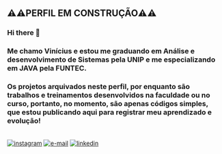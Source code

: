 ##  ⚠️⚠️PERFIL EM CONSTRUÇÃO⚠️⚠️

### Hi there 👋
### Me chamo Vinícius e estou me graduando em Análise e desenvolvimento de Sistemas pela UNIP e me especializando em JAVA pela FUNTEC.
### Os projetos arquivados neste perfil, por enquanto são trabalhos e treinamentos desenvolvidos na faculdade ou no curso, portanto, no momento, são apenas códigos simples, que estou publicando aqui para registrar meu aprendizado e evolução! 
<br>
<a href="
<br>
<div>
<a href="https://instagram.com/donderivini" target="_blank"><img src="https://img.shields.io/badge/-Instagram-%23E4405F?style=for-the-badge&logo=instagram&logoColor=white" alt="instagram"></a>
<a href = "mailto:donderivini@gmail.com"><img src="https://img.shields.io/badge/Gmail-D14836?style=for-the-badge&logo=gmail&logoColor=white" alt="e-mail"></a>
<a href="https://www.linkedin.com/in/vinicius-pereira-donderi-245557220/" target="_blank"><img src="https://img.shields.io/badge/-LinkedIn-%230077B5?style=for-the-badge&logo=linkedin&logoColor=white" alt="linkedin"></a>   
</div>

